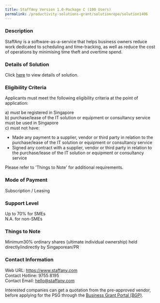 ```yaml
---
title: StaffAny Version 1.0-Package C (100 Users)
permalink: /productivity-solutions-grant/solutionrepo/solution1406
---
```


### Description

StaffAny is a software-as-a-service that helps business owners reduce work dedicated to scheduling and time-tracking, as well as reduce the cost of operations by minimising time theft and overtime spend.

### Details of Solution

Click <a href='https://www.gobusiness.gov.sg/images/psg/Desensitised_Staffany_20200098_Annex_3_Part_3.pdf' target='_blank' rel='noopener'>here</a> to view details of solution.

### Eligibility Criteria

Applicants must meet the following eligibility criteria at the point of application:

a) must be registered in Singapore <br>
b) purchase/lease of the IT solution or equipment or consultancy service must be used in Singapore <br>
c) must not have:
- Made any payment to a supplier, vendor or third party in relation to the purchase/lease of the IT solution or equipment or consultancy service
- Signed any contract with a supplier, vendor or third party in relation to the purchase/lease of the IT solution or equipment or consultancy service

Please refer to 'Things to Note' for additional requirements.

### Mode of Payment
Subscription / Leasing

### Support Level
Up to 70% for SMEs <br>
N.A. for non-SMEs

### Things to Note
 Minimum30% ordinary shares (ultimate individual ownership) held directly/indirectly by Singaporean/PR

### Contact Information
Web URL: https://www.staffany.com <br>Contact Hotline: 9755 8195 <br>Contact Email: hello@staffany.com 

Interested companies can get a quotation from the pre-approved vendor, before applying for the PSG through the <a target='_blank' rel='noopener' href='https://www.businessgrants.gov.sg/'>Business Grant Portal (BGP)</a>.
